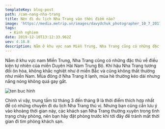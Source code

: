 ```yaml
---
templateKey: blog-post
path: /cam-nang-nha-trang
title: Nên đi du lịch Nha Trang vào thời điểm nào?
image: 'https://media.metrip.vn/images/davydchuk_photographer_10_7_2017_15_19_55_659.jpg' 
tags:
  - Kinh nghiem
date: 2019-12-10T13:12:33.962Z
uev: 4.18.8
description: Nằm ở khu vực nam Miền Trung, Nha Trang cũng có những đặc thù về điều kiện tự nhiên của miền Duyên Hải Nam Trung Bộ.
---
```


Nằm ở khu vực nam Miền Trung, Nha Trang cũng có những đặc thù về điều kiện tự nhiên của miền Duyên Hải Nam Trung Bộ. Khí hậu Nha Trang tương đối ôn hòa, không khắc nghiệt như ở miền Bắc và cũng không thất thường như miền Nam. Mùa đông ở Nha Trang ít lạnh, mùa hè thường kéo dài nhưng nắng nóng không quá gay gắt.

![ten buc hinh](https://www.vietfuntravel.com.vn/image/data/Blog/kinh-nghiem/du-lich-nha-trang-nen-di-vao-thang-may/du-lich-nha-trang-nen-di-vao-thang-may-2.jpg "ten buc hinh")

Chính vì vậy, trung tầm từ tháng 3 đến tháng 9 là thời điểm thích hợp nhất để có những chuyến đi du lịch Nha Trang thú vị. Nhưng bạn cũng cần lưu ý vào khoảng thời gian này, các khách sạn Nha Trang thường xuyên trong tình trạng cháy phòng, nên bạn hãy đặt phòng trước khi tới đây để tránh mất thời gian đi tìm phòng khách sạn.